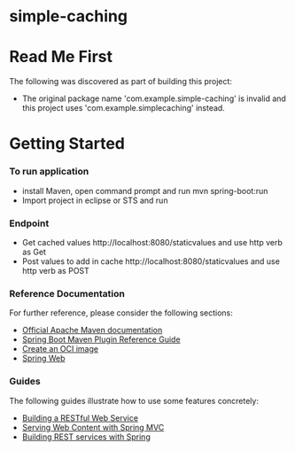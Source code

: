 # simple-caching
# Read Me First
The following was discovered as part of building this project:

* The original package name 'com.example.simple-caching' is invalid and this project uses 'com.example.simplecaching' instead.

# Getting Started

### To run application
* install Maven, open command prompt and run mvn spring-boot:run
* Import project in eclipse or STS and run

### Endpoint
* Get cached values http://localhost:8080/staticvalues and use http verb as Get
* Post values to add in cache http://localhost:8080/staticvalues and use http verb as POST

### Reference Documentation
For further reference, please consider the following sections:

* [Official Apache Maven documentation](https://maven.apache.org/guides/index.html)
* [Spring Boot Maven Plugin Reference Guide](https://docs.spring.io/spring-boot/docs/2.3.1.RELEASE/maven-plugin/reference/html/)
* [Create an OCI image](https://docs.spring.io/spring-boot/docs/2.3.1.RELEASE/maven-plugin/reference/html/#build-image)
* [Spring Web](https://docs.spring.io/spring-boot/docs/2.3.1.RELEASE/reference/htmlsingle/#boot-features-developing-web-applications)

### Guides
The following guides illustrate how to use some features concretely:

* [Building a RESTful Web Service](https://spring.io/guides/gs/rest-service/)
* [Serving Web Content with Spring MVC](https://spring.io/guides/gs/serving-web-content/)
* [Building REST services with Spring](https://spring.io/guides/tutorials/bookmarks/)

